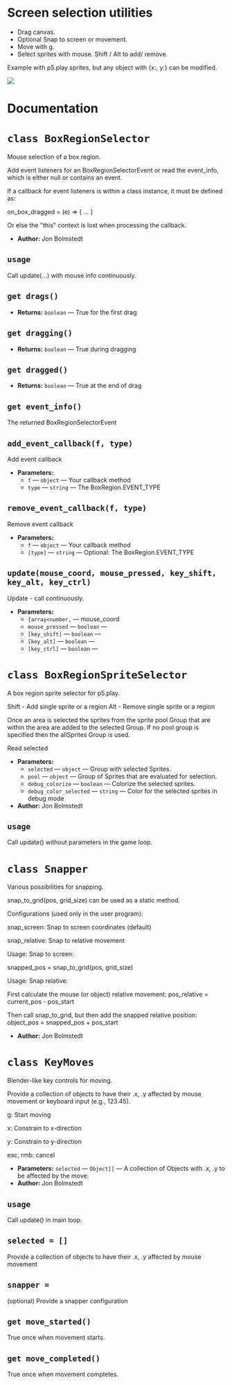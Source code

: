 # Screen selection utilities
<ul>
<li>Drag canvas.</li>
<li>Optional Snap to screen or movement.</li>
<li>Move with g.</li>
<li>Select sprites with mouse. Shift / Alt to add/ remove.</li>
</ul>

Example with p5.play sprites, but any object with {x:, y:} can be modified.

![](https://github.com/spaderkung/screen-selections-jb/blob/main/demos/BoxRegionSpriteSelector.gif)

# Documentation

# `class BoxRegionSelector`

Mouse selection of a box region.

Add event listeners for an BoxRegionSelectorEvent or read the event_info, which is either null or contains an event.

If a callback for event listeners is within a class instance, it must be defined as:

on_box_dragged = (e) => { ... }

Or else the "this" context is lost when processing the callback.

 * **Author:** Jon Bolmstedt

## `usage`
Call update(...) with mouse info continuously.

## `get drags()`

 * **Returns:** `boolean` — True for the first drag

## `get dragging()`

 * **Returns:** `boolean` — True during dragging

## `get dragged()`

 * **Returns:** `boolean` — True at the end of drag

## `get event_info()`

The returned BoxRegionSelectorEvent

## `add_event_callback(f, type)`

Add event callback

 * **Parameters:**
   * `f` — `object` — Your callback method
   * `type` — `string` — The BoxRegion.EVENT_TYPE

## `remove_event_callback(f, type)`

Remove event callback

 * **Parameters:**
   * `f` — `object` — Your callback method
   * `[type]` — `string` — Optional: The BoxRegion.EVENT_TYPE

## `update(mouse_coord, mouse_pressed, key_shift, key_alt, key_ctrl)`

Update - call continuously.

 * **Parameters:**
   * `{array<number,` — mouse_coord
   * `mouse_pressed` — `boolean` — 
   * `[key_shift]` — `boolean` — 
   * `[key_alt]` — `boolean` — 
   * `[key_ctrl]` — `boolean` — 

# `class BoxRegionSpriteSelector`

A box region sprite selector for p5.play.

Shift - Add single sprite or a region Alt - Remove single sprite or a region

Once an area is selected the sprites from the sprite pool Group that are within the area are added to the selected Group. If no pool group is specified then the allSprites Group is used.

Read selected

 * **Parameters:**
   * `selected` — `object` — Group with selected Sprites.
   * `pool` — `object` — Group of Sprites that are evaluated for selection.
   * `debug_colorize` — `boolean` — Colorize the selected sprites.
   * `debug_color_selected` — `string` — Color for the selected sprites in debug mode
 * **Author:** Jon Bolmstedt

## `usage`
Call update() without parameters in the game loop.

# `class Snapper`

Various possibilities for snapping.

snap_to_grid(pos, grid_size) can be used as a static method.

Configurations (used only in the user program):

snap_screen: Snap to screen coordinates (default)

snap_relative: Snap to relative movement

Usage: Snap to screen:

snapped_pos = snap_to_grid(pos, grid_size)

Usage: Snap relative:

First calculate the mouse (or object) relative movement: pos_relative = current_pos - pos_start

Then call snap_to_grid, but then add the snapped relative position: object_pos = snapped_pos + pos_start

 * **Author:** Jon Bolmstedt


# `class KeyMoves`

Blender-like key controls for moving.

Provide a collection of objects to have their .x, .y affected by mouse movement or keyboard input (e.g., 123.45).

g: Start moving

x: Constrain to x-direction

y: Constrain to y-direction

esc, rmb: cancel

 * **Parameters:** `selected` — `Object[]` — A collection of Objects with .x, .y to be affected by the move.
 * **Author:** Jon Bolmstedt

## `usage`
Call update() in main loop.

## `selected = []`

Provide a collection of objects to have their .x, .y affected by mouse movement


## `snapper =`

(optional) Provide a snapper configuration


## `get move_started()`

True once when movement starts.

## `get move_completed()`

True once when movement completes.
